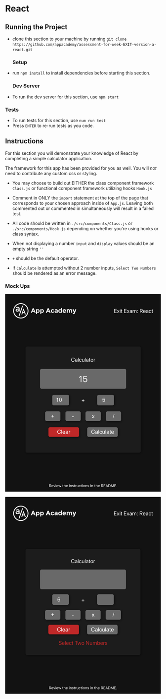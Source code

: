 # React
## Running the Project
- clone this section to your machine by running `git clone
  https://github.com/appacademy/assessment-for-week-EXIT-version-a-react.git`
  ### Setup
- run `npm install` to install dependencies before starting this section.
  ### Dev Server
- To run the dev server for this section, use `npm start`

### Tests
- To run tests for this section, use `num run test`
- Press `ENTER` to re-run tests as you code.

## Instructions

For this section you will demonstrate your knowledge of React by completing a
simple calculator application.

The framework for this app has been provided for you as well. You will *_not_*
need to contribute any custom css or styling.

- You may choose to build out EITHER the class component framework `Class.js`
  or functional component framework utilizing hooks `Hook.js`
- Comment in ONLY the `import` statement at the top of the page that
  corresponds to your chosen approach inside of `App.js`. Leaving both commented out or commented
  in simultaneously will result in a failed test.


- All code should be written in `./src/components/Class.js` or `./src/components/Hook.js` depending on whether you're using hooks or class syntax.
- When not displaying a number `input` and `display` values should be an empty
  string `''`
- `+` should be the default operator.
- If `Calculate` is attempted without 2 number inputs, `Select Two Numbers`
  should be rendered as an error message.

### Mock Ups
![calculator mockup](./mockups/calculator.png)

![error mockup](./mockups/error.png)